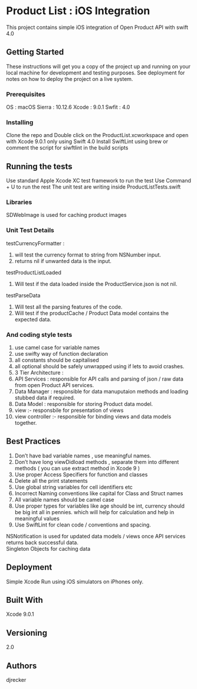 # Product List : iOS Integration

This project contains simple iOS integration of Open Product API with swift 4.0

## Getting Started

These instructions will get you a copy of the project up and running on your local machine for development and testing purposes. See deployment for notes on how to deploy the project on a live system.

### Prerequisites

OS : macOS Sierra : 10.12.6
Xcode : 9.0.1
Swfit : 4.0


### Installing

Clone the repo and 
Double click on the ProductList.xcworkspace and open with Xcode 9.0.1 only using Swift 4.0
Install SwiftLint using brew or comment the script for siwftlint in the build scripts

## Running the tests

Use standard Apple Xcode XC test framework to run the test 
Use Command + U to run the rest 
The unit test are writing inside ProductListTests.swift

### Libraries 

SDWebImage is used for caching product images

### Unit Test Details

testCurrencyFormatter : 
1. will test the currency format to string from NSNumber input.
2. returns nil if unwanted data is the input. 

testProductListLoaded
1. Will test if the data loaded inside the ProductService.json is not nil. 

testParseData
1. Will test all the parsing features of the code. 
2. Will test if the productCache / Product  Data model contains the expected data. 

### And coding style tests

1. use camel case for variable names 
2. use swifty way of function declaration 
3. all constants should be capitalised 
4. all optional should be safely unwrapped using if lets to avoid crashes.
5. 3 Tier Architecture :
1. API Services : responsible for API calls and parsing of json / raw data from open Product  API services.
2. Data Manager : responsible for data manuputaion methods and loading stubbed data if required.
3. Data Model : responsible for storing Product  data model.
4. view :- responsbile for presentation of views
5. view controller :- responsible for binding views and data models together.

## Best Practices

1. Don’t have bad variable names , use meaningful names.
2. Don’t have long viewDidload methods , separate them into different methods ( you can use extract method in Xcode 9 )
3. Use proper Access Specifiers for function and classes
4. Delete all the print statements
5. Use global string variables for cell identifiers etc
6. Incorrect Naming conventions like capital for Class and Struct names
7. All variable names should be camel case
8. Use proper types for variables like age should be int, currency should be big int all in pennies. which will help for calculation and help in meaningful values
9. Use SwiftLint for clean code / conventions and spacing.

NSNotification is used for updated data models / views once API services returns back successful data.  
Singleton Objects for caching data 

## Deployment

Simple Xcode Run using iOS simulators on iPhones only. 

## Built With
Xcode 9.0.1

## Versioning
2.0

## Authors

djrecker

